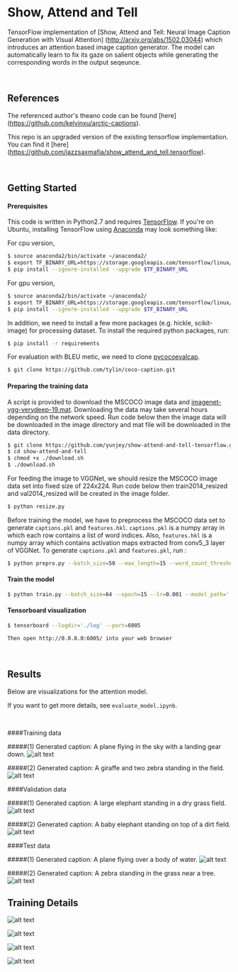 # Show, Attend and Tell 
TensorFlow implementation of [Show, Attend and Tell: Neural Image Caption Generation with Visual Attention] (http://arxiv.org/abs/1502.03044) which introduces an attention based image caption generator. The model can automatically learn to fix its gaze on salient objects while generating the corresponding words in the output seqeunce.



<br/>

## References
The referenced author's theano code can be found [here] (https://github.com/kelvinxu/arctic-captions).

This repo is an upgraded version of the existing tensorflow implementation. You can find it [here] (https://github.com/jazzsaxmafia/show_attend_and_tell.tensorflow).

<br/>





## Getting Started

#### Prerequisites 

This code is written in Python2.7 and requires [TensorFlow](https://www.tensorflow.org/versions/r0.11/get_started/os_setup.html#anaconda-installation). If you're on Ubuntu, installing TensorFlow using [Anaconda](https://www.continuum.io/downloads) may look something like: 

For cpu version, 

```bash
$ source anaconda2/bin/activate ~/anaconda2/
$ export TF_BINARY_URL=https://storage.googleapis.com/tensorflow/linux/cpu/tensorflow-0.11.0rc1-cp27-none-linux_x86_64.whl
$ pip install --ignore-installed --upgrade $TF_BINARY_URL
```

For gpu version,
 
```bash
$ source anaconda2/bin/activate ~/anaconda2/
$ export TF_BINARY_URL=https://storage.googleapis.com/tensorflow/linux/gpu/tensorflow-0.11.0rc0-cp27-none-linux_x86_64.whl
$ pip install --ignore-installed --upgrade $TF_BINARY_URL
```

In addition, we need to install a few more packages (e.g. hickle, scikit-image) for processing dataset.
To install the required python packages, run:

```bash
$ pip install -r requirements
```

For evaluation with BLEU metic, we need to clone [pycocoevalcap](http://mscoco.org/dataset/#download).

```bash
$ git clone https://github.com/tylin/coco-caption.git
```

#### Preparing the training data

A script is provided to download the MSCOCO image data and [imagenet-vgg-verydeep-19.mat](http://www.vlfeat.org/matconvnet/pretrained/). Downloading the data may take several hours depending on the network speed. Run code below then the image data will be downloaded in the image directory and mat file will be downloaded in the data directory.

```bash
$ git clone https://github.com/yunjey/show-attend-and-tell-tensorflow.git
$ cd show-attend-and-tell
$ chmod +x ./download.sh
$ ./download.sh
```


For feeding the image to VGGNet, we should resize the MSCOCO image data set into fixed size of 224x224. Run code below then train2014_resized and val2014_resized will be created in the image folder.

```bash
$ python resize.py
```

Before training the model, we have to preprocess the MSCOCO data set to generate `captions.pkl` and `features.hkl`. `captions.pkl` is a numpy array in which each row contains a list of word indices. Also, `features.hkl` is a numpy array which contains activation maps extracted from conv5_3 layer of VGGNet. 
To generate `captions.pkl` and `features.pkl`, run :

```bash
$ python prepro.py --batch_size=50 --max_length=15 --word_count_threshold=3
```

#### Train the model

```bash
$ python train.py --batch_size=64 --epoch=15 --lr=0.001 --model_path='./model/lstm' --log_path='./log' 
```

#### Tensorboard visualization

```bash
$ tensorboard --logdir='./log' --port=6005

Then open http://0.0.0.0:6005/ into your web browser
```

<br/>

## Results
Below are visualizations for the attention model.

If you want to get more details, see `evaluate_model.ipynb`. 

<br/>

####Training data

#####(1) Generated caption: A plane flying in the sky with a landing gear down.
![alt text](jpg/train2.jpg "train image")

#####(2) Generated caption: A giraffe and two zebra standing in the field.
![alt text](jpg/train.jpg "train image")

####Validation data

#####(1) Generated caption: A large elephant standing in a dry grass field.
![alt text](jpg/val.jpg "val image")

#####(2) Generated caption: A baby elephant standing on top of a dirt field.
![alt text](jpg/val2.jpg "val image")

####Test data

#####(1) Generated caption: A plane flying over a body of water.
![alt text](jpg/test.jpg "test image")

#####(2) Generated caption: A zebra standing in the grass near a tree.
![alt text](jpg/test2.jpg "test image")


## Training Details 

![alt text](jpg/loss.jpg "loss")

![alt text](jpg/attention_w.jpg "w")

![alt text](jpg/attention_b.jpg "b")

![alt text](jpg/attention_w_att.jpg "w_att")
